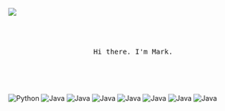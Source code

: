 ![](https://markpersonal.oss-us-east-1.aliyuncs.com/pic/NoCodeRightNow.png)

<p align="center">
  <br>
  <br>
  <br>
  <samp>Hi there. I'm Mark.<br>
  <br>
  <br>
  <br>
  <br>
</p>


![Python](https://img.shields.io/badge/-Python-black?style=flat&logo=python&link=https://github.com/hritik5102)
![Java](https://img.shields.io/badge/Java-black?style=flat&logo=java&logoColor=white&link=https://github.com/hritik5102)
![Java](https://img.shields.io/badge/JavaScript-black?style=flat&logo=javascript&logoColor=white&link=https://github.com/hritik5102)
![Java](https://img.shields.io/badge/HTML5-black?style=flat&logo=html5&logoColor=white&link=https://github.com/hritik5102)
![Java](https://img.shields.io/badge/CSS3-black?style=flat&logo=css3&logoColor=white&link=https://github.com/hritik5102)
![Java](https://img.shields.io/badge/MYsql-black?style=flat&logo=java&logoColor=white&link=https://github.com/hritik5102)
![Java](https://img.shields.io/badge/SpringBoot-black?style=flat&logo=spring&logoColor=white&link=https://github.com/hritik5102)
![Java](https://img.shields.io/badge/MySQL-black?style=flat&logo=mysql&logoColor=white&link=https://github.com/hritik5102)

